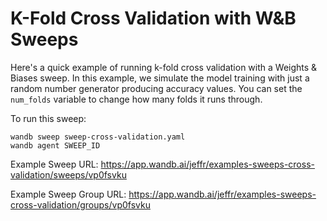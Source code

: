 # K-Fold Cross Validation with W&B Sweeps

Here's a quick example of running k-fold cross validation with a Weights & Biases sweep. In this example, we simulate the model training with just a random number generator producing accuracy values. You can set the `num_folds` variable to change how many folds it runs through.

To run this sweep:
```
wandb sweep sweep-cross-validation.yaml
wandb agent SWEEP_ID
```


Example Sweep URL:
https://app.wandb.ai/jeffr/examples-sweeps-cross-validation/sweeps/vp0fsvku

Example Sweep Group URL:
https://app.wandb.ai/jeffr/examples-sweeps-cross-validation/groups/vp0fsvku
